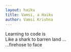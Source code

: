 ```yaml
---
layout: haiku
title: Vamsi, a Haiku
author: Vamsi Krishna
---
```


Learning to code is <br>
Like a shark to barren land ...<br>
...firehose to face<br>